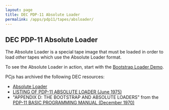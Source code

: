 ```yaml
---
layout: page
title: DEC PDP-11 Absolute Loader
permalink: /apps/pdp11/tapes/absloader/
---
```


DEC PDP-11 Absolute Loader
--------------------------

The Absolute Loader is a special tape image that must be loaded in order to load *other* tapes
which use the Absolute Loader format.

To see the Absolute Loader in action, start with the [Bootstrap Loader Demo](/devices/pdp11/machine/1120/bootstrap/debugger/).

PCjs has archived the following DEC resources:

- [Absolute Loader](DEC-11-L2PC-PO.json)
- [LISTING OF PDP-11 ABSOLUTE LOADER (June 1975)](http://archive.pcjs.org/pubs/dec/pdp11/other/DEC-11-UABLA-A-LA_PDP-11AbsoluteLoaderListing_Jun75.pdf)
- "APPENDIX D: THE BOOTSTRAP AND ABSOLUTE LOADERS" from the [PDP-11 BASIC PROGRAMMING MANUAL (December 1970)](http://archive.pcjs.org/pubs/dec/pdp11/basic/DEC-11-AJPB-D_PDP-11_BASIC_Programming_Manual_Dec70.pdf) 
